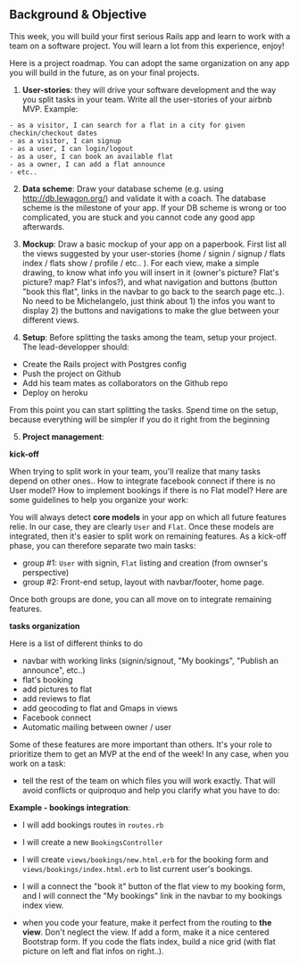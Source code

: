 ## Background & Objective

This week, you will build your first serious Rails app and learn to work with a team on a software project. You will learn a lot from this experience, enjoy!

Here is a project roadmap. You can adopt the same organization on any app you will build in the future, as on your final projects.

1. **User-stories**: they will drive your software development and the way you split tasks in your team. Write all the user-stories of your airbnb MVP. Example:

```
- as a visitor, I can search for a flat in a city for given checkin/checkout dates
- as a visitor, I can signup
- as a user, I can login/logout
- as a user, I can book an available flat
- as a owner, I can add a flat announce
- etc..
```

2. **Data scheme**: Draw your database scheme  (e.g. using http://db.lewagon.org/) and validate it with a coach. The database scheme is the milestone of your app. If your DB scheme is wrong or too complicated, you are stuck and you cannot code any good app afterwards.

3. **Mockup**: Draw a basic mockup of your app on a paperbook. First list all the views suggested by your user-stories (home / signin / signup / flats index / flats show / profile / etc.. ). For each view, make a simple drawing, to know what info you will insert in it (owner's picture? Flat's picture? map? Flat's infos?), and what navigation and buttons (button "book this flat", links in the navbar to go back to the search page etc..). No need to be Michelangelo, just think about 1) the infos you want to display 2) the buttons and navigations to make the glue between your different views.


4. **Setup**: Before splitting the tasks among the team, setup your project. The lead-developper should:

- Create the Rails project with Postgres config
- Push the project on Github
- Add his team mates as collaborators on the Github repo
- Deploy on heroku

From this point you can start splitting the tasks. Spend time on the setup, because everything will be simpler if you do it right from the beginning


5. **Project management**:

**kick-off**

When trying to split work in your team, you'll realize that many tasks depend on other ones.. How to integrate facebook connect if there is no User model? How to implement bookings if there is no Flat model? Here are some guidelines to help you organize your work:

You will always detect **core models** in your app on which all future features relie. In our case, they are clearly `User` and `Flat`. Once these models are integrated, then it's easier to split work on remaining features. As a kick-off phase, you can therefore separate two main tasks:

- group #1: `User` with signin, `Flat` listing and creation (from ownser's perspective)
- group #2: Front-end setup, layout with navbar/footer, home page.

Once both groups are done, you can all move on to integrate remaining features.

**tasks organization**

Here is a list of different thinks to do

- navbar with working links (signin/signout, "My bookings", "Publish an announce", etc..)
- flat's booking
- add pictures to flat
- add reviews to flat
- add geocoding to flat and Gmaps in views
- Facebook connect
- Automatic mailing between owner / user

Some of these features are more important than others. It's your role to prioritize them to get an MVP at the end of the week! In any case, when you work on a task:

- tell the rest of the team on which files you will work exactly. That will avoid conflicts or quiproquo and help you clarify what you have to do:

**Example - bookings integration**:
- I will add bookings routes in `routes.rb`
- I will create a new `BookingsController`
- I will create `views/bookings/new.html.erb` for the booking form and `views/bookings/index.html.erb` to list current user's  bookings.
- I will a connect the "book it" button of the flat view to my booking form, and I will connect the "My bookings" link in the navbar to my bookings index view.

- when you code your feature, make it perfect from the routing to **the view**. Don't neglect the view. If add a form, make it a nice centered Bootstrap form. If you code the flats index, build a nice grid (with flat picture on left and flat infos on right..).

